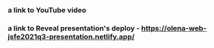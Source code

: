### a link to  YouTube video
### a link to  Reveal presentation's deploy - https://olena-web-jsfe2021q3-presentation.netlify.app/

